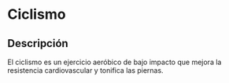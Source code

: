 # Ciclismo

## Descripción
El ciclismo es un ejercicio aeróbico de bajo impacto que mejora la resistencia cardiovascular y tonifica las piernas.
